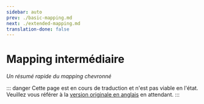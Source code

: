 ```yaml
---
sidebar: auto
prev: ./basic-mapping.md
next: ./extended-mapping.md
translation-done: false
---
```

# Mapping intermédiaire
_Un résumé rapide du mapping chevronné_

::: danger
Cette page est en cours de traduction et n'est pas viable en l'état. Veuillez vous référer à la [version originale en anglais](/mapping/intermediate-mapping.md) en attendant.
:::
